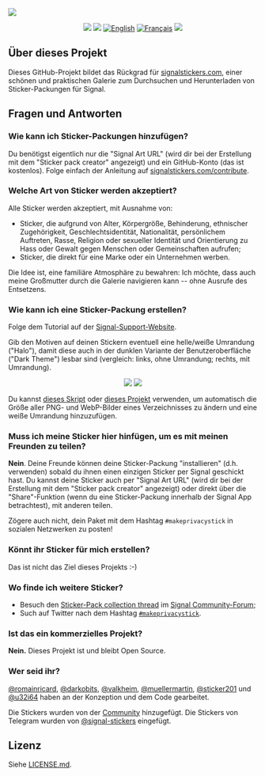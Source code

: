 <a href="https://signalstickers.com" id="top">
  <img src="https://user-images.githubusercontent.com/441546/87215223-33c5f000-c2e9-11ea-92cc-7db8589c0ae4.png" style="max-width: 100%;"></<img>
</a>

<p align="center">
  <a href="https://github.com/signalstickers/signalstickers/actions?query=workflow%3A%22Continuous+Integration%22"><img src="https://img.shields.io/github/workflow/status/signalstickers/signalstickers/Continuous%20Integration/master"></a>
  <a href="https://github.com/signalstickers/signalstickers/graphs/contributors"><img src="https://img.shields.io/github/contributors/signalstickers/signalstickers"></a>
  <a href="README.md"><img src="https://bit.ly/31ysLJA" alt="English"></a>
  <a href="README.fr.md"><img src="https://bit.ly/31xkO7h" alt="Français"></a>
  <a href="https://twitter.com/signalstickers"><img src="https://img.shields.io/twitter/follow/signalstickers?label=Feed&style=social"></a>
</p>

## Über dieses Projekt

Dieses GitHub-Projekt bildet das Rückgrad für [signalstickers.com](https://signalstickers.com), einer schönen und praktischen Galerie zum Durchsuchen und Herunterladen von Sticker-Packungen für Signal.

## Fragen und Antworten

### Wie kann ich Sticker-Packungen hinzufügen?

Du benötigst eigentlich nur die "Signal Art URL" (wird dir bei der Erstellung mit dem "Sticker pack creator" angezeigt) und ein GitHub-Konto (das ist kostenlos).
Folge einfach der Anleitung auf [signalstickers.com/contribute](https://signalstickers.com/contribute).

### Welche Art von Sticker werden akzeptiert?

Alle Sticker werden akzeptiert, mit Ausnahme von:
+ Sticker, die aufgrund von Alter, Körpergröße, Behinderung, ethnischer Zugehörigkeit, Geschlechtsidentität, Nationalität, persönlichem Auftreten, Rasse, Religion oder sexueller Identität und Orientierung zu Hass oder Gewalt gegen Menschen oder Gemeinschaften aufrufen;
+ Sticker, die direkt für eine Marke oder ein Unternehmen werben.

Die Idee ist, eine familiäre Atmosphäre zu bewahren: Ich möchte, dass auch meine Großmutter durch die Galerie navigieren kann -- ohne Ausrufe des Entsetzens.

### Wie kann ich eine Sticker-Packung erstellen?

Folge dem Tutorial auf der [Signal-Support-Website](https://support.signal.org/hc/articles/360031836512-Stickers#h_c2a0a45b-862f-4d12-9ab1-d9a6844062ca).

Gib den Motiven auf deinen Stickern eventuell eine helle/weiße Umrandung ("Halo"), damit diese auch in der dunklen Variante der Benutzeroberfläche ("Dark Theme") lesbar sind (vergleich: links, ohne Umrandung; rechts, mit Umrandung).

<p align="center">
<img src=".github/without white margin.png">
<img src=".github/with white margin.png">
</p>

Du kannst [dieses Skript](https://github.com/signalstickers/stickers-scripts/blob/master/add_border.sh) oder [dieses Projekt](https://framagit.org/luc/stickerify-for-signal) verwenden, um automatisch die Größe aller PNG- und WebP-Bilder eines Verzeichnisses zu ändern und eine weiße Umrandung hinzuzufügen.

### Muss ich meine Sticker hier hinfügen, um es mit meinen Freunden zu teilen?

**Nein**.
Deine Freunde können deine Sticker-Packung "installieren" (d.h. verwenden) sobald du ihnen einen einzigen Sticker per Signal geschickt hast.
Du kannst deine Sticker auch per "Signal Art URL" (wird dir bei der Erstellung mit dem "Sticker pack creator" angezeigt) oder direkt über die "Share"-Funktion (wenn du eine Sticker-Packung innerhalb der Signal App betrachtest), mit anderen teilen.

Zögere auch nicht, dein Paket mit dem Hashtag `#makeprivacystick` in sozialen Netzwerken zu posten!

### Könnt ihr Sticker für mich erstellen?

Das ist nicht das Ziel dieses Projekts :-)

### Wo finde ich weitere Sticker?

+ Besuch den [Sticker-Pack collection thread](https://community.signalusers.org/t/sticker-pack-collection-thread-makeprivacystick/10650) im [Signal Community-Forum](https://community.signalusers.org);
+ Such auf Twitter nach dem Hashtag [`#makeprivacystick`](https://twitter.com/hashtag/makeprivacystick).

### Ist das ein kommerzielles Projekt?

**Nein.**
Dieses Projekt ist und bleibt Open Source.

### Wer seid ihr?

[@romainricard](https://github.com/romainricard),
[@darkobits](https://github.com/darkobits),
[@valkheim](https://github.com/valkheim),
[@muellermartin](https://github.com/muellermartin),
[@sticker201](https://github.com/sticker201) und
[@u32i64](https://github.com/u32i64)
haben an der Konzeption und dem Code gearbeitet.

Die Stickers wurden von der [Community](https://github.com/signalstickers/signalstickers/graphs/contributors) hinzugefügt.
Die Stickers von Telegram wurden von [@signal-stickers](https://github.com/signal-stickers) eingefügt.

## Lizenz

Siehe [LICENSE.md](LICENSE.md).
